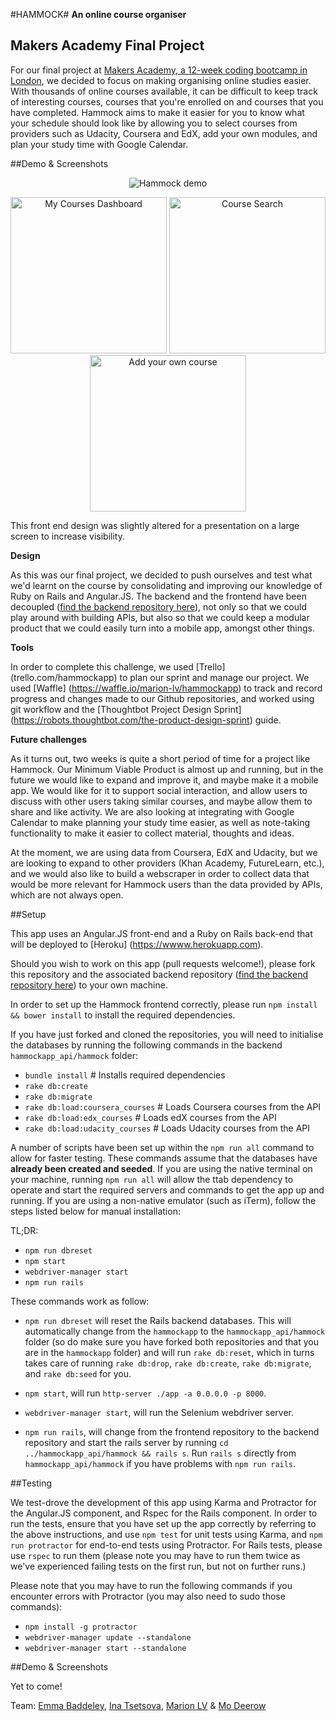 #HAMMOCK#
**An online course organiser**

## Makers Academy Final Project

For our final project at [Makers Academy, a 12-week coding bootcamp in London](http://www.makersacademy.com/), we decided to focus on making organising online studies easier. With thousands of online courses available, it can be difficult to keep track of interesting courses, courses that you're enrolled on and courses that you have completed. Hammock aims to make it easier for you to know what your schedule should look like by allowing you to select courses from providers such as Udacity, Coursera and EdX, add your own modules, and plan your study time with Google Calendar.

##Demo & Screenshots

<p align="center">
  <img src="http://i.imgur.com/44CFRzB.gif" alt="Hammock demo">
</p>

<p align="center">
  <img src="http://i.imgur.com/jFzOPaW.pngg" alt="My Courses Dashboard" width="250"/>
  <img src="http://i.imgur.com/RHIkiJM.pngg" alt="Course Search" width="250"/>
  <img src="http://i.imgur.com/Dk5ynhQ.png" alt="Add your own course" width="250"/>
</p>


This front end design was slightly altered for a presentation on a large screen to increase visibility.

**Design**

As this was our final project, we decided to push ourselves and test what we'd learnt on the course by consolidating and improving our knowledge of Ruby on Rails and Angular.JS. The backend and the frontend have been decoupled ([find the backend repository here](https://github.com/marion-lv/hammockapp_api)), not only so that we could play around with building APIs, but also so that we could keep a modular product that we could easily turn into a mobile app, amongst other things.

**Tools**

In order to complete this challenge, we used [Trello] (trello.com/hammockapp) to plan our sprint and manage our project. We used [Waffle] (https://waffle.io/marion-lv/hammockapp) to track and record progress and changes made to our Github repositories, and worked using git workflow and the [Thoughtbot Project Design Sprint] (https://robots.thoughtbot.com/the-product-design-sprint) guide.

**Future challenges**

As it turns out, two weeks is quite a short period of time for a project like Hammock. Our Minimum Viable Product is almost up and running, but in the future we would like to expand and improve it, and maybe make it a mobile app. We would like for it to support social interaction, and allow users to discuss with other users taking similar courses, and maybe allow them to share and like activity. We are also looking at integrating with Google Calendar to make planning your study time easier, as well as note-taking functionality to make it easier to collect material, thoughts and ideas. 

At the moment, we are using data from Coursera, EdX and Udacity, but we are looking to expand to other providers (Khan Academy, FutureLearn, etc.), and we would also like to build a webscraper in order to collect data that would be more relevant for Hammock users than the data provided by APIs, which are not always open.

##Setup

This app uses an Angular.JS front-end and a Ruby on Rails back-end that will be deployed to [Heroku] (https://wwww.herokuapp.com). 

Should you wish to work on this app (pull requests welcome!), please fork this repository and the associated backend repository ([find the backend repository here](https://github.com/marion-lv/hammockapp_api)) to your own machine. 

In order to set up the Hammock frontend correctly, please run `npm install && bower install` to install the required dependencies. 

If you have just forked and cloned the repositories, you will need to initialise the databases by running the following commands in the backend `hammockapp_api/hammock` folder:

- `bundle install`                          # Installs required dependencies
- `rake db:create`
- `rake db:migrate`
- `rake db:load:coursera_courses`           # Loads Coursera courses from the API
- `rake db:load:edx_courses`                # Loads edX courses from the API
- `rake db:load:udacity_courses`            # Loads Udacity courses from the API

A number of scripts have been set up within the `npm run all` command to allow for faster testing. These commands assume that the databases have **already been created and seeded**. If you are using the native terminal on your machine, running `npm run all` will allow the ttab dependency to operate and start the required servers and commands to get the app up and running. If you are using a non-native emulator (such as iTerm), follow the steps listed below for manual installation:

TL;DR:

- `npm run dbreset`
- `npm start`
- `webdriver-manager start`
- `npm run rails`

These commands work as follow:

- `npm run dbreset` will reset the Rails backend databases. This will automatically change from the `hammockapp` to the `hammockapp_api/hammock` folder (so do make sure you have forked both repositories and that you are in the `hammockapp` folder) and will run `rake db:reset`, which in turns takes care of running `rake db:drop`, `rake db:create`, `rake db:migrate`, and `rake db:seed` for you.

- `npm start`, will run `http-server ./app -a 0.0.0.0 -p 8000`.

- `webdriver-manager start`, will run the Selenium webdriver server.

- `npm run rails`, will change from the frontend repository to the backend repository and start the rails server by running `cd ../hammockapp_api/hammock && rails s`. Run `rails s` directly from `hammockapp_api/hammock` if you have problems with `npm run rails`.

##Testing

We test-drove the development of this app using Karma and Protractor for the Angular.JS component, and Rspec for the Rails component. In order to run the tests, ensure that you have set up the app correctly by referring to the above instructions, and use `npm test` for unit tests using Karma, and `npm run protractor` for end-to-end tests using Protractor. For Rails tests, please use `rspec` to run them (please note you may have to run them twice as we've experienced failing tests on the first run, but not on further runs.)

Please note that you may have to run the following commands if you encounter errors with Protractor (you may also need to sudo those commands):

* `npm install -g protractor`
* `webdriver-manager update --standalone`
* `webdriver-manager start --standalone`

##Demo & Screenshots

Yet to come! 

Team:
[Emma Baddeley](https://github.com/esbaddeley), [Ina Tsetsova](https://github.com/tsetsova), [Marion LV](https://github.com/marion-lv) & [Mo Deerow](https://github.com/mdee123)
